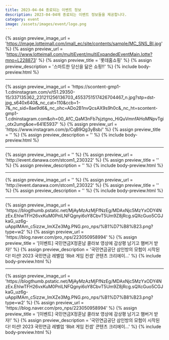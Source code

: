 ```yaml
---
title: 2023-04-04 종료되는 이벤트 정보
description: 2023-04-04에 종료되는 이벤트 정보들을 제공합니다.
category: event
image: /assets/images/event/logo.png
---
```

{% assign preview_image_url = 'https://image.lotteimall.com/imall_ec/site/contents/sample/MC_SNS_BI.jpg' %}
{% assign preview_url = 'https://www.lotteimall.com/multiEvent/multiExpandedEventMain.lotte?mno=L228873' %}
{% assign preview_title = '롯데홈쇼핑' %}
{% assign preview_description = '스마트한 당신을 닮은 쇼핑!!' %}
{% include body-preview.html %}
<hr>{% assign preview_image_url = 'https://scontent-gmp1-1.cdninstagram.com/v/t51.29350-15/337135362_231211256136703_4553751517426704467_n.jpg?stp=dst-jpg_s640x640&amp;_nc_cat=110&amp;ccb=1-7&amp;_nc_sid=8ae9d6&amp;_nc_ohc=ADo2B1nvQcsAX9s9h0c&amp;_nc_ht=scontent-gmp1-1.cdninstagram.com&amp;oh=00_AfC_QaM3nFb7sjztgno_HiQuVmnfAHoMNpvTgi_otx2umg&amp;oe=641E5937' %}
{% assign preview_url = 'https://www.instagram.com/p/CqB9Qg3yBsb/' %}
{% assign preview_title = '' %}
{% assign preview_description = '' %}
{% include body-preview.html %}
<hr>{% assign preview_image_url = '' %}
{% assign preview_url = 'http://event.danawa.com/stcom1_230322' %}
{% assign preview_title = '' %}
{% assign preview_description = '' %}
{% include body-preview.html %}
<hr>{% assign preview_image_url = '' %}
{% assign preview_url = 'http://event.danawa.com/stcom1_230322' %}
{% assign preview_title = '' %}
{% assign preview_description = '' %}
{% include body-preview.html %}
<hr>{% assign preview_image_url = 'https://blogthumb.pstatic.net/MjAyMzAzMjFfNzEg/MDAxNjc5MzYxODY4NzEx.EhIwTFH26vxKuM0PnlLNFQgnyi6oY8CbvT5Um9Z8jRcg.sQXcGuo5CGJkaG_uz6g-uAppIMAm_c5izzw_ImXZe3Mg.PNG.pro_nps/%B1%D7%B8%B23.png?type=w2' %}
{% assign preview_url = 'https://blog.naver.com/pro_nps/223050958994' %}
{% assign preview_title = '[이벤트] 국민연금X정훈남 콜라보 영상에 감상평 남기고 햄버거 받자!' %}
{% assign preview_description = '국민연금공단 삼인방의 모험이 시작된다! 미션! 2023 국민연금 레벨업 &lsquo;8bit 게임 컨셉&rsquo; 콘텐츠 크리에이...' %}
{% include body-preview.html %}
<hr>{% assign preview_image_url = 'https://blogthumb.pstatic.net/MjAyMzAzMjFfNzEg/MDAxNjc5MzYxODY4NzEx.EhIwTFH26vxKuM0PnlLNFQgnyi6oY8CbvT5Um9Z8jRcg.sQXcGuo5CGJkaG_uz6g-uAppIMAm_c5izzw_ImXZe3Mg.PNG.pro_nps/%B1%D7%B8%B23.png?type=w2' %}
{% assign preview_url = 'https://blog.naver.com/pro_nps/223050958994' %}
{% assign preview_title = '[이벤트] 국민연금X정훈남 콜라보 영상에 감상평 남기고 햄버거 받자!' %}
{% assign preview_description = '국민연금공단 삼인방의 모험이 시작된다! 미션! 2023 국민연금 레벨업 &lsquo;8bit 게임 컨셉&rsquo; 콘텐츠 크리에이...' %}
{% include body-preview.html %}